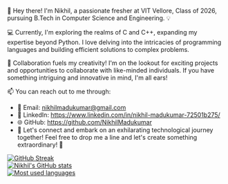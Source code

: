 👋 Hey there! I'm Nikhil, a passionate fresher at VIT Vellore, Class of 2026, pursuing B.Tech in Computer Science and Engineering. 💡

💻 Currently, I'm exploring the realms of C and C++, expanding my expertise beyond Python. I love delving into the intricacies of programming languages and building efficient solutions to complex problems.

🌱 Collaboration fuels my creativity! I'm on the lookout for exciting projects and opportunities to collaborate with like-minded individuals. If you have something intriguing and innovative in mind, I'm all ears!

📫 You can reach out to me through:
- 📧 Email: nikhilmadukumar@gmail.com
- 💼 LinkedIn: https://www.linkedin.com/in/nikhil-madukumar-72501b275/
- 🌐 GitHub: https://github.com/NikhilMadukumar
- 🎉 Let's connect and embark on an exhilarating technological journey together!
Feel free to drop me a line and let's create something extraordinary! 🚀<br/>


[![GitHub Streak](https://streak-stats.demolab.com?user=NikhilMadukumar&theme=monokai)](https://git.io/streak-stats)<br/>
[![Nikhil's GitHub stats](https://github-readme-stats.vercel.app/api?username=NikhilMadukumar&show_icons=true&theme=monokai)](https://github.com/NikhilMadukumar/github-readme-stats)<br/>
[![Most used languages](https://github-readme-stats.vercel.app/api/top-langs/?username=NikhilMadukumar&layout=compact&size_weight=0.5&count_weight=0.5&theme=monokai)](https://github.com/NikhilMadukumar/github-readme-stats)

